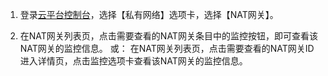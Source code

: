 1) 登录[云平台控制台](http://console.tcecqpoc.fsphere.cn/)，选择【私有网络】选项卡，选择【NAT网关】。

2) 在NAT网关列表页，点击需要查看的NAT网关条目中的监控按钮，即可查看该NAT网关的监控信息。
或：
在NAT网关列表页，点击需要查看的NAT网关ID进入详情页，点击监控选项卡查看该NAT网关的监控信息。